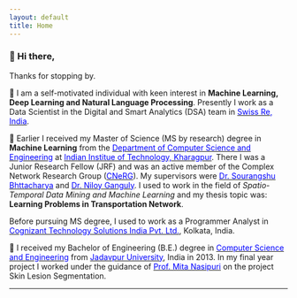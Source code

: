 ```yaml
---
layout: default
title: Home
---
```


###  :wave: Hi there,

Thanks for stopping by.

:rocket: I am a self-motivated individual with keen interest in **Machine Learning, Deep Learning and Natural Language Processing**. Presently I work as a Data Scientist in the Digital and Smart Analytics (DSA) team in [<span style="color:blue">Swiss Re, India</span>](https://www.swissre.com/).

:dart: Earlier I received my Master of Science (MS by research) degree in **Machine Learning** from the [<span style="color:blue">Department of Computer Science and Engineering</span>](http://cse.iitkgp.ac.in/) at [<span style="color:blue">Indian Institue of Technology, Kharagpur</span>](http://www.iitkgp.ac.in/). There I was a Junior Research Fellow (JRF) and was an active member of the Complex Network Research Group ([<span style="color:blue">CNeRG</span>](http://www.cnergres.iitkgp.ac.in/)). My supervisors were [<span style="color:blue">Dr. Sourangshu Bhttacharya</span>](http://cse.iitkgp.ac.in/~sourangshu/) and [<span style="color:blue">Dr. Niloy Ganguly</span>](http://www.facweb.iitkgp.ernet.in/~niloy/). I used to work in the field of _Spatio-Temporal Data Mining and Machine Learning_ and my thesis topic was: **Learning Problems in Transportation Network**. 

Before pursuing MS degree, I used to work as a Programmer Analyst in [<span style="color:blue">Cognizant Technology Solutions India Pvt. Ltd.</span>](https://www.cognizant.com/), Kolkata, India.	

:game_die: I received my Bachelor of Engineering (B.E.) degree in [<span style="color:blue">Computer Science and Engineering</span>](http://www.jaduniv.edu.in/view_department.php?deptid=59) from [<span style="color:blue">Jadavpur University</span>](http://www.jaduniv.edu.in/), India in 2013. In my final year project I worked under the guidance of [<span style="color:blue">Prof. Mita Nasipuri</span>](http://www.jaduniv.edu.in/profile.php?uid=651) on the project Skin Lesion Segmentation.

----